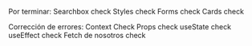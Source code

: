 Por terminar:
    Searchbox check
    Styles check
    Forms check
    Cards check
    
Corrección de errores:
    Context Check
    Props check
    useState check
    useEffect check
    Fetch de nosotros check